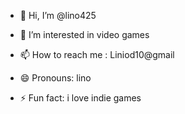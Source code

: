 - 👋 Hi, I’m @lino425
- 👀 I’m interested in video games
  
  
- 📫 How to reach me : Liniod10@gmail
- 😄 Pronouns: lino
- ⚡ Fun fact: i love indie games

<!---
lino425/lino425 is a ✨ special ✨ repository because its `README.md` (this file) appears on your GitHub profile.
You can click the Preview link to take a look at your changes.
--->
